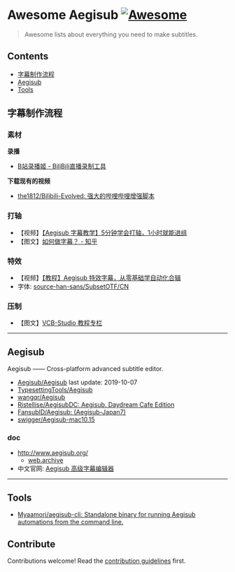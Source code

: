 # Awesome Aegisub [![Awesome](https://awesome.re/badge.svg)](https://awesome.re)

> Awesome lists about everything you need to make subtitles.


## Contents

- [字幕制作流程](#字幕制作流程)
- [Aegisub](#aegisub)
- [Tools](#tools)


## 字幕制作流程

### 素材

**录播**
- [B站录播姬 - BiliBili直播录制工具](https://rec.danmuji.org/)

**下载现有的视频**
- [the1812/Bilibili-Evolved: 强大的哔哩哔哩增强脚本](https://github.com/the1812/Bilibili-Evolved)

### 打轴
- 【视频】[【Aegisub 字幕教学】5分钟学会打轴，1小时就能进组](https://www.bilibili.com/video/BV1oK411T7kL)
- 【图文】[如何做字幕？ - 知乎](https://zhuanlan.zhihu.com/p/26634531 )

### 特效
- 【视频】[【教程】Aegisub 特效字幕，从零基础学自动化合辑](https://www.bilibili.com/video/BV1Z4411z7BH)
- 字体: [source-han-sans/SubsetOTF/CN](https://mirrors.tuna.tsinghua.edu.cn/adobe-fonts/source-han-sans/SubsetOTF/CN/)

### 压制
- 【图文】[VCB-Studio 教程专栏](https://vcb-s.nmm-hd.org/)

---

## Aegisub

Aegisub —— Cross-platform advanced subtitle editor.

- [Aegisub/Aegisub](https://github.com/Aegisub/Aegisub)
    last update: 2019-10-07
- [TypesettingTools/Aegisub](https://github.com/TypesettingTools/Aegisub)
- [wangqr/Aegisub](https://github.com/wangqr/Aegisub)
- [Ristellise/AegisubDC: Aegisub, Daydream Cafe Edition](https://github.com/Ristellise/AegisubDC)
- [FansubID/Aegisub: (Aegisub-Japan7)](https://github.com/FansubID/Aegisub)
- [swigger/Aegisub-mac10.15](https://github.com/swigger/Aegisub-mac10.15)

### doc
- http://www.aegisub.org/
    - [web.archive](https://web.archive.org/web/20201215063947/http://www.aegisub.org/)
- 中文官网: [Aegisub 高级字幕编辑器](https://aegi.vmoe.info/)

---

## Tools

- [Myaamori/aegisub-cli: Standalone binary for running Aegisub automations from the command line.](https://github.com/Myaamori/aegisub-cli)



## Contribute

Contributions welcome! Read the [contribution guidelines](contributing.md) first.
